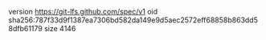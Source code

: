 version https://git-lfs.github.com/spec/v1
oid sha256:787f33d9f1387ea7306bd582da149e9d5aec2572eff68858b863dd58dfb61179
size 4146
